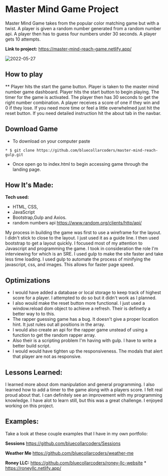 # Master Mind Game Project 
Master Mind Game takes from the popular color matching game but with a twist. A player is given a random number generated from a random number api. A player then has to guess four numbers under 30 seconds. 
A player gets 10 attempts.

**Link to project:** https://master-mind-reach-game.netlify.app/

![2022-05-27](https://user-images.githubusercontent.com/67053237/170685683-7be80521-4254-4bf1-8587-4c501d2ab8e6.png)


## How to play
** Player hits the start the game button. Player is taken to the master mind number game dashboard. Player hits the start button to begin playing. The timer for the game is 
activated. The player then has 30 seconds to get the right number combination. A player receives a score of one if they win and 0 if they lose. If you need more time or
feel a little overwhelmed just hit the reset button. If you need detailed instruction hit the about tab in the navbar.

## Download Game
* To download on your computer paste
```
* $ git clone https://github.com/bluecollarcoders/master-mind-reach-gulp.git
```
* Once open go to index.html to begin accessing game through the landing page.

## How It's Made:

**Tech used:** 
* HTML, CSS, 
* JavaScript
*  Bootstrap,Gulp and Axios.
*  random numbers api https://www.random.org/clients/http/api/

My process in building the game was first to use a wireframe for the layout. I didn't stick to close to the layout. I just used it as a guide line. I then used bootstrap to 
get a layout quickly. I focused most of my attention to Javascript and programming the game. I took in consideration the role I'm interviewing for which is an SRE. I used gulp to 
make the site faster and take less time loading. I used gulp to automate the process of minifying the javascript, css, and images. This allows for faster page speed.

## Optimizations


* I would have added a database or local storage to keep track of highest score for a player. I attempted to do so but it didn't work as I planned.
* I also would make the reset button more functional. I just used a window.reload dom object to achieve a refresh. Their is definetly a better way to to this.
* The rapper guessing game has a bug. It doesn't give a proper location hint. It just rules out all positions in the array. 
* I would also create an api for the rapper game unstead of using a function to get the random rapper array.
* Also their is a scripting problem I'm having with gulp. I have to write a better build script.
* I would would have tighten up the responsiveness. The modals that alert that player are not as responsive.

## Lessons Learned:
I learned more about dom manipulation and general programming. I also learned how to add a timer to the game along with a players score. I felt real proud about that. 
I can definitely see an improvement with my programming knowledge. I have alot to learn still, but this was a great challenge. I enjoyed working on this project.

## Examples:
Take a look at these couple examples that I have in my own portfolio:

**Sessions** https://github.com/bluecollarcoders/Sessions

**Weather Me** https://github.com/bluecollarcoders/weather-me

**Roney LLC:** https://github.com/bluecollarcoders/roney-llc-website 
               * https://roneyllc.netlify.app/

